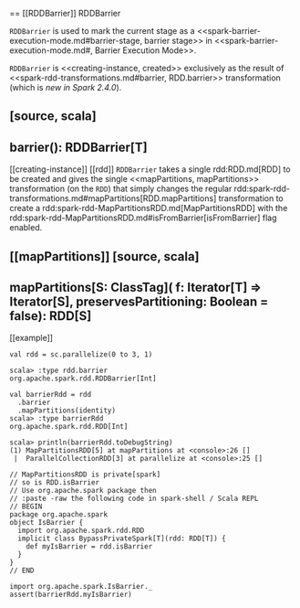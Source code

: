 == [[RDDBarrier]] RDDBarrier

`RDDBarrier` is used to mark the current stage as a <<spark-barrier-execution-mode.md#barrier-stage, barrier stage>> in <<spark-barrier-execution-mode.md#, Barrier Execution Mode>>.

`RDDBarrier` is <<creating-instance, created>> exclusively as the result of <<spark-rdd-transformations.md#barrier, RDD.barrier>> transformation (which is *new in Spark 2.4.0*).

[source, scala]
----
barrier(): RDDBarrier[T]
----

[[creating-instance]]
[[rdd]]
`RDDBarrier` takes a single rdd:RDD.md[RDD] to be created and gives the single <<mapPartitions, mapPartitions>> transformation (on the `RDD`) that simply changes the regular rdd:spark-rdd-transformations.md#mapPartitions[RDD.mapPartitions] transformation to create a rdd:spark-rdd-MapPartitionsRDD.md[MapPartitionsRDD] with the rdd:spark-rdd-MapPartitionsRDD.md#isFromBarrier[isFromBarrier] flag enabled.

[[mapPartitions]]
[source, scala]
----
mapPartitions[S: ClassTag](
  f: Iterator[T] => Iterator[S],
  preservesPartitioning: Boolean = false): RDD[S]
----

[[example]]
```
val rdd = sc.parallelize(0 to 3, 1)

scala> :type rdd.barrier
org.apache.spark.rdd.RDDBarrier[Int]

val barrierRdd = rdd
  .barrier
  .mapPartitions(identity)
scala> :type barrierRdd
org.apache.spark.rdd.RDD[Int]

scala> println(barrierRdd.toDebugString)
(1) MapPartitionsRDD[5] at mapPartitions at <console>:26 []
 |  ParallelCollectionRDD[3] at parallelize at <console>:25 []

// MapPartitionsRDD is private[spark]
// so is RDD.isBarrier
// Use org.apache.spark package then
// :paste -raw the following code in spark-shell / Scala REPL
// BEGIN
package org.apache.spark
object IsBarrier {
  import org.apache.spark.rdd.RDD
  implicit class BypassPrivateSpark[T](rdd: RDD[T]) {
    def myIsBarrier = rdd.isBarrier
  }
}
// END

import org.apache.spark.IsBarrier._
assert(barrierRdd.myIsBarrier)
```
